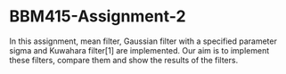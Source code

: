 # BBM415-Assignment-2
In this assignment, mean filter, Gaussian filter with a specified parameter sigma and Kuwahara filter[1] are implemented. Our aim is to implement these filters, compare them and show the results of the filters.
